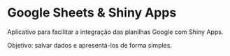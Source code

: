 # Google Sheets & Shiny Apps
Aplicativo para facilitar a integração das planilhas Google com Shiny Apps.

Objetivo: salvar dados e apresentá-los de forma simples.
